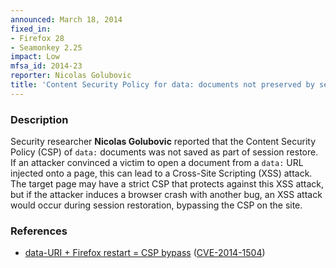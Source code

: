 ```yaml
---
announced: March 18, 2014
fixed_in:
- Firefox 28
- Seamonkey 2.25
impact: Low
mfsa_id: 2014-23
reporter: Nicolas Golubovic
title: 'Content Security Policy for data: documents not preserved by session restore'
---
```


<h3>Description</h3>

<p>Security researcher <strong>Nicolas Golubovic</strong> reported that the
Content Security Policy (CSP) of <code>data:</code> documents was not saved as
part of session restore. If an attacker convinced a victim to open a document
from a <code>data:</code> URL injected onto a page, this can lead to a
Cross-Site Scripting (XSS) attack. The target page may have a strict CSP that
protects against this XSS attack, but if the attacker induces a browser crash
with another bug, an XSS attack would occur during session restoration,
bypassing the CSP on the site.
</p>


<h3>References</h3>

<ul>
  <li><a href="https://bugzilla.mozilla.org/show_bug.cgi?id=911547">
       data-URI + Firefox restart = CSP bypass</a> (<a href="http://cve.mitre.org/cgi-bin/cvename.cgi?name=CVE-2014-1504" class="ex-ref">CVE-2014-1504</a>)</li>
</ul>




